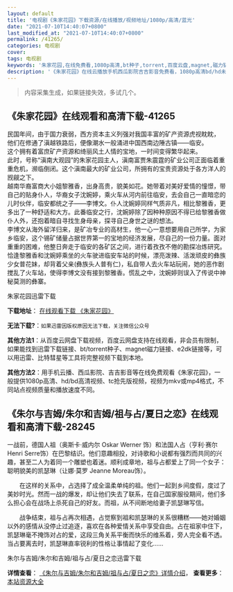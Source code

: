 ```yaml
---
layout: default
title: '电视剧《朱家花园》下载资源/在线播放/视频地址/1080p/高清/蓝光'
date: "2021-07-10T14:40:07+0800"
last_modified_at: "2021-07-10T14:40:07+0800"
permalink: /41265/
categories: 电视剧
cover:
tags: 电视剧
keywords: '朱家花园,在线免费看,1080p高清,bt种子,torrent,百度云盘,magnet,磁力链,迅雷下载资源'
description: '《朱家花园》在线云播放手机西瓜影院吉吉影音免费看，1080p高清bd/hd未删减完整版和tc抢先枪版，mkv/mp4格式，附带bt/torrent种子、magnet/磁力链、百度云盘、网盘资源迅雷下载链接'
---
```


>内容采集生成，如果链接失效，多试几个。


## 《朱家花园》在线观看和高清下载-41265

民国年间，由于国力衰弱，西方资本主义列强对我国丰富的矿产资源虎视眈眈， 他们在修通了滇越铁路后，便像潮水一般涌进中国西南边陲古镇&mdash;—临安。<br />这个拥有着富庶矿产资源和绮丽风土人情的宝地，一时间变得繁华起来。<br />此时，号称&ldquo;滇南大观园&rdquo;的朱家花园主人，滇南富贾朱震霆的矿业公司正面临着重重危机，濒临倒闭。这个滇南最大的矿业公司，所拥有的宝贵资源处于各方洋人的觊觎之下。<br />越南华裔富商大小姐黎雅香，出身高贵，貌美如花。她带着对美好爱情的憧憬，带自己的贴身仆人，华裔女子沈婉婷，乘火车从河内前往临安，去会自己一直暗恋的儿时伙伴，临安都统之子&mdash;—李博文。仆人沈婉婷同样气质非凡，相比黎雅香，更多出了一种舒适和大方。此番临安之行，沈婉婷除了因种种原因不得已给黎雅香做仆人外，还抱着暗自寻找生身母亲，探寻自己身世之谜的想法。<br />李博文从海外留洋归来，是矿冶专业的高材生，他一心一意想要用自己所学，为家乡临安，这个锡矿储量占据世界第一的宝地的经济发展，尽自己的一份力量。面对重重的困难，他整日奔走于临安的各矿区之间，进行着孜孜不倦的勘探冶炼研究。<br />恰逢黎雅香和沈婉婷乘坐的火车驶进临安车站的时候，漂亮泼辣、活泼顽皮的彝族少女普花妹，却背着父亲(彝族头人普有仁)，私自带人去火车站玩闹，她的恶作剧搅乱了火车站，使得李博文没有接到黎雅香。慌乱之中，沈婉婷则误入了传说中神秘莫测的彝寨。<br />


朱家花园迅雷下载

**下载地址**： [在线观看下载 《朱家花园》](https://www.993dy.com//vod-detail-id-11044.html) 


**无法下载?**：`如果迅雷因版权原因无法下载，关注微信公众号 `

**其他方法1**：从百度云网盘下载视频，百度云网盘支持在线观看，非会员有限制，如果能找到迅雷下载链接、bt/torrent种子、magnet磁力链接、e2dk链接等，可以用迅雷、比特彗星等工具将完整视频下载到本地。

**其他方法2**：用手机云播、西瓜影院、吉吉影音等在线免费观看《朱家花园》，一般提供1080p高清、hd/bd高清视频、tc抢先版视频，视频为mkv或mp4格式，不同站点视频质量和播放速度不同。


## 《朱尔与吉姆/朱尔和吉姆/祖与占/夏日之恋》在线观看和高清下载-28245

一战前，德国人祖（奥斯卡&middot;威内尔 Oskar Werner 饰）和法国人占（亨利·赛尔 Henri Serre饰）在巴黎结识。他们意趣相投，对诗歌和小说都有强烈而共同的兴趣，甚至二人为着同一个雕塑也着迷。顺利成章地，祖与占都爱上了同一个女子：聪明貌美的凯瑟琳（让娜&middot;莫罗 Jeanne Moreau饰）。</p>　　在这样的关系中，占选择了成全温柔单纯的祖。他们一起到乡间度假，度过了美妙时光。然而一战的爆发，却让他们失去了联系，在自己国家服役期间，他们多么担心会在战场上杀死自己的好友。而祖，从不间断地给妻子凯瑟琳写信。</p>　　战争结束，祖与占再次相遇，占觉察到祖和凯瑟琳的关系很糟糕——她对婚姻以外的感情从没停止过追逐，喜欢在各种爱情关系中享受自由。占在祖家中住下，凯瑟琳毫不掩饰对占的爱，这段三角关系平衡而快乐的维系着，旁人完全看不透。当占要离去时，凯瑟琳直率锐利的性格让事情起了变化&hellip;…


朱尔与吉姆/朱尔和吉姆/祖与占/夏日之恋迅雷下载

**详情查看**： [《朱尔与吉姆/朱尔和吉姆/祖与占/夏日之恋》详情介绍](/movie/28245/)， **查看更多**：[本站资源大全](/movie/t/all/)

